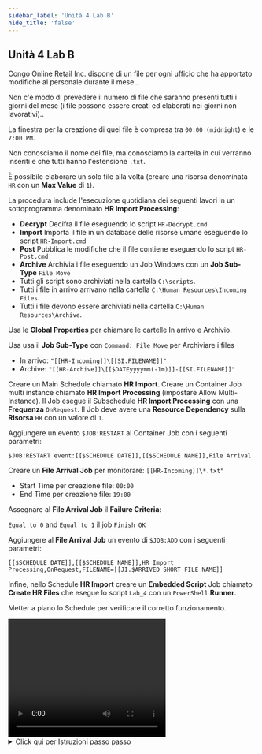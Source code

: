 ```yaml
---
sidebar_label: 'Unità 4 Lab B'
hide_title: 'false'
---
```


## Unità 4 Lab B

Congo Online Retail Inc. dispone di un file per ogni ufficio che ha apportato modifiche al personale durante il mese..

Non c'è modo di prevedere il numero di file che saranno presenti tutti i giorni del mese (i file possono essere creati ed elaborati nei giorni non lavorativi)..

La finestra per la creazione di quei file è compresa tra ```00:00 (midnight```) e le ```7:00 PM```.

Non conosciamo il nome dei file, ma conosciamo la cartella in cui verranno inseriti e che tutti hanno l'estensione ```.txt```.

È possibile elaborare un solo file alla volta (creare una risorsa denominata ```HR``` con un **Max Value** di ```1```).

La procedura include l'esecuzione quotidiana dei seguenti lavori in un sottoprogramma denominato **HR Import Processing**:

* **Decrypt** Decifra il file eseguendo lo script ```HR-Decrypt.cmd```
* **Import** Importa il file in un database delle risorse umane eseguendo lo script ```HR-Import.cmd```
* **Post** Pubblica le modifiche che il file contiene eseguendo lo script ```HR-Post.cmd```
* **Archive** Archivia i file eseguendo un Job Windows con un **Job Sub-Type** ```File Move```
* Tutti gli script sono archiviati nella cartella ```C:\scripts```.
* Tutti i file in arrivo arrivano nella cartella ```C:\Human Resources\Incoming Files```.
* Tutti i file devono essere archiviati nella cartella ```C:\Human Resources\Archive```.

Usa le **Global Properties** per chiamare le cartelle In arrivo e Archivio.

Usa usa il **Job Sub-Type** con ```Command: File Move``` per Archiviare i files 

* In arrivo: ```"[[HR-Incoming]]\[[SI.FILENAME]]"```
* Archive: ```"[[HR-Archive]]\[[$DATEyyyymm(-1m)]]-[[SI.FILENAME]]"```

Creare un Main Schedule chiamato **HR Import**. Creare un Container Job multi instance chiamato **HR Import Processing** (impostare Allow Multi-Instance). Il Job esegue il Subschedule **HR Import Processing** con una **Frequenza** ```OnRequest```. Il Job deve avere una **Resource Dependency** sulla **Risorsa** ```HR``` con un valore di ```1```.

Aggiungere un evento ```$JOB:RESTART``` al Container Job con i seguenti parametri:

```
$JOB:RESTART event:[[$SCHEDULE DATE]],[[$SCHEDULE NAME]],File Arrival
```

Creare un **File Arrival Job** per monitorare: ```[[HR-Incoming]]\*.txt"```

* Start Time per creazione file: ```00:00```
* End Time per creazione file: ```19:00```

Assegnare al **File Arrival Job** il **Failure Criteria**:

```Equal to 0``` and ```Equal to 1``` il job ```Finish OK```

Aggiungere al **File Arrival Job** un evento di ```$JOB:ADD``` con i seguenti parametri:

```
[[$SCHEDULE DATE]],[[$SCHEDULE NAME]],HR Import Processing,OnRequest,FILENAME=[[JI.$ARRIVED SHORT FILE NAME]]
```

Infine, nello Schedule **HR Import** creare un **Embedded Script** Job chiamato **Create HR Files** che esegue lo script ```Lab_4``` con un ```PowerShell``` **Runner**.

Metter a piano lo Schedule per verificare il corretto funzionamento.


<div>
<video width="320" height="240" controls>
  <source src="videobasic/U4LabB.mp4" type="video/mp4"></source>
Your browser does not support the video tag.
</video>
</div>

<details>

<summary>Click qui per Istruzioni passo passo</summary>

**Istruzioni per il Laboratorio**:

* Creare una **Resource** chiamata **HR** e impostare un **Max Value** di ```1```
* Creare una **Global Property** per **Incoming** folder (es:** HR-Incoming**)
* Creare una **Global Property** per **Archive** folder (es: **HR-Archive**)
* Creare un **SubSchedule** chiamato **HR Import Processing** (questo deve essere un **Lunedì-Domenica** Schedule Calendar) e aggiungere **Documentation** allo Schedule
* Creare 4 Windows Jobs nel subschedule **HR Import Processing SubSchedule** chiamati (nell'ordine elencato):

* HR-Decrypt  
```HR-Decrypt.cmd```

* HR-Import  
```HR-Import.cmd```

* HR-Post  
```HR-Post.cmd```

* HR-Archive  
	* Usare il Job Sub-Type Command: File Move
	* Usare una combinazione di Incoming Global Property e [[SI.FILENAME]] per il SOURCE.
	* Esempio:
	```“[[HR-Incoming]]\[[SI.FILENAME]]”```
	* Usare una combinazione di **Archive Global Property**, la ```[[SI.FILENAME]]``` e la **data corrente** con un offset di ```(-1m)``` per la **DESTINATION**.
	* Esempio:   
	```“[[HR-Archive]]\[[$DATEyyyymm(-1m)]]-[[SI.FILENAME]]”```

:::note
_La **Schedule Instance Property ```[[SI.FILENAME]]```** sarà passata dall'evento **File Arrival** ```JOB:ADD``` **Event**_
:::

* Questi job devono essere eseguiti con la **User ID** ```SMATRAINING\SMAUSER```
* Questi job devono essere eseguiti sulla **macchina** ```SMATRAINING```
* Questi job devono essere eseguiti ogni giorno
* Non dimenticare di aggiungere la **Documentation** a tutti i Job
* L'ordine di esecuzione è:
	* Decrypt
	* Import
	* Post
	* Archive
* Usare la proprietà che punta al percorso ```C:\Scripts``` per la **Command Lines**
* Creare il **main Schedule** chiamato **HR Import** (Schedule Calendar **Lunedì-Domenica** Schedule Calendar)
* **Auto-build** per ```7``` giorni in avanti per ```1``` day
* **Auto-delete** per ```7``` giorni
* Aggiungere **Documentation** per lo Schedule
* Creare un **Container Job** nello Schedule **HR Import Schedule** chiamato **HR Import Processing**
* Il **Container Job** deve eseguire il subschedule **HR Import Processing SubSchedule**
* Il **Container Job** deve consentire Multiistanze (**Allow Multi-Instance**)
* Aggiungere **Documentazione**
* Assegnare la **Frequenza** ```OnRequest```
* Assegnare al Job una **Resource Dependency** di ```1```
* Quando il **Container Job** “**Finishes OK**” scatena un **Evento** per fare una ```$JOB:RESTART```, per il **File Arrival** Job
	* Questi sono i parametri per l'evento```$JOB:RESTART```:  
	```[[$SCHEDULE DATE]],[[$SCHEDULE NAME]],File Arrival```
* Creare un File Arrival Job chiamato **File Arrival**
* *Monitorare per il percorso:
```“[[HR-Incoming]]\*.txt”```  
    O   
```“C:\Human Resources\Incoming Files\*.txt”```   
* **Start Time** per la creazione del file dovrebbe essere ```00:00 (midnight)```
* **End Time** per la creazione del file dovrebbe essere ```7:00PM```
* Aggiungere il **Failure Criteria**
    * Impostare il Comparison Operator “**Equal To**” Value “```0```” Result “F**inish OK**”
    And/Or
    * “OR” Comparison Operator “**Equal To**” Value ```1``` Result “**Finish OK**”
    * Aggiungere **Documentazione**
    * Usare l'evento ```$JOB:ADD``` per i file txt quando **File Arrival** trova un file ```.txt```
        * L'**Event** aggiungerà il **Container Job** allo Schedule **HR Import Schedule** nel Daily
        * **Aggiungere** un **Event** al **File Arrival Job** per passare una **Job Instance Property** chiamata ```[[JI.FILENAME]]``` per catturare il nome file
        * Questi sono i parametri per l'**evento** ```$JOB:ADD```:
		```[[$SCHEDULE DATE]],[[$SCHEDULE NAME]],HR Import Processing,OnRequest,FILENAME=[[JI.$ARRIVED SHORT FILE NAME]]```
* Per testare la configurazione aggiungere un Job **Embedded Script Job** chiamato **Create HR Files** all'**HR Import Schedule**
* Lo script creerà i file nella cartella: ```C:\Human Resources\Incoming Files```
* Configurare il **Windows Job** per usare la **Job Action** ```Embedded Script``` e selezionare lo script ```Lab_4```
* Non dimenticare di impostare ```PowerShell``` come **Runner**
* Il Job deve esser eseguito sulla **macchina** ```SMATRAINING``` con lo ```SMATRAINING\SMAUSER``` account
* Assegnare la **Frequenza** ```Monday-Sunday```
* Aggiungere **Documentation**
* Prima di rilasciare a piano per oggi, usare il **Workflow Designer** per controllare la configurazione.

#### HR Import Processing (Il SubSchedule)

<a href="imgbasic/445.png" target="_blank"><img src="imgbasic/445.png" width="400"></img></a>

#### HR Import (Lo Schedule principale)

<a href="imgbasic/446.png" target="_blank"><img src="imgbasic/446.png" width="500"></img></a>

###### (Click sulla Immagine per ingrandire)

</details>